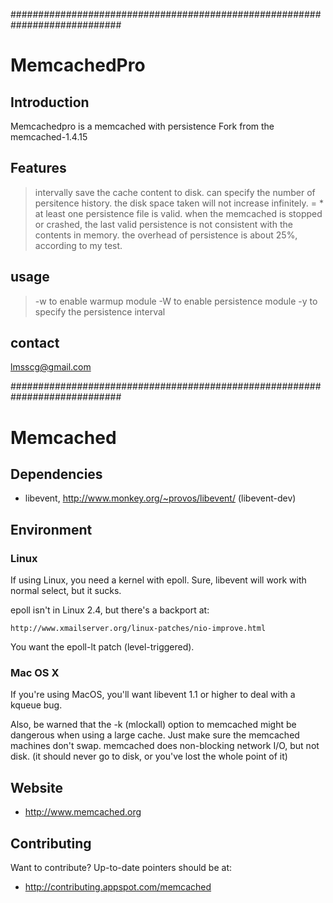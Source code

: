 ############################################################################
# MemcachedPro

## Introduction

Memcachedpro is a memcached with persistence
Fork from the memcached-1.4.15

## Features

> intervally save the cache content to disk.
> can specify the number of persitence history.
> the disk space taken will not increase infinitely.
  <the disk space needed> = <memory of memcached> * <number of persitence history>
> at least one persistence file is valid.
> when the memcached is stopped or crashed,
  the last valid persistence is not consistent with the contents in memory.
> the overhead of persistence is about 25%, according to my test.

## usage
> -w to enable warmup module
> -W to enable persistence module
> -y to specify the persistence interval

## contact
  lmsscg@gmail.com


############################################################################
# Memcached

## Dependencies

* libevent, http://www.monkey.org/~provos/libevent/ (libevent-dev)

## Environment

### Linux

If using Linux, you need a kernel with epoll.  Sure, libevent will
work with normal select, but it sucks.

epoll isn't in Linux 2.4, but there's a backport at:

    http://www.xmailserver.org/linux-patches/nio-improve.html

You want the epoll-lt patch (level-triggered).

### Mac OS X

If you're using MacOS, you'll want libevent 1.1 or higher to deal with
a kqueue bug.

Also, be warned that the -k (mlockall) option to memcached might be
dangerous when using a large cache.  Just make sure the memcached machines
don't swap.  memcached does non-blocking network I/O, but not disk.  (it
should never go to disk, or you've lost the whole point of it)

## Website

* http://www.memcached.org

## Contributing

Want to contribute?  Up-to-date pointers should be at:

* http://contributing.appspot.com/memcached
